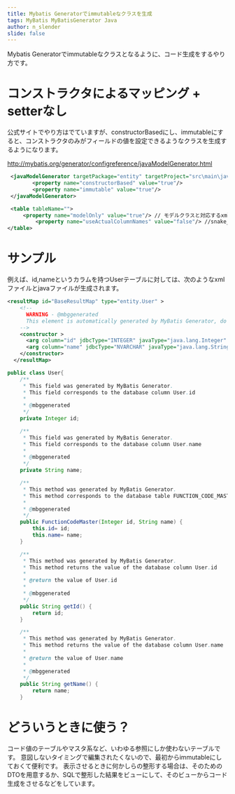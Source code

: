 ```yaml
---
title: Mybatis Generatorでimmutableなクラスを生成
tags: MyBatis MyBatisGenerator Java
author: n_slender
slide: false
---
```

Mybatis Generatorでimmutableなクラスとなるように、コード生成をするやり方です。

# コンストラクタによるマッピング + setterなし

公式サイトでやり方はでていますが、constructorBasedにし、immutableにすると、コンストラクタのみがフィールドの値を設定できるようなクラスを生成するようになります。

http://mybatis.org/generator/configreference/javaModelGenerator.html

```lang:generatorConfig.xml
 <javaModelGenerator targetPackage="entity" targetProject="src\main\java">
    	<property name="constructorBased" value="true"/>
     	<property name="immutable" value="true"/>
 </javaModelGenerator>

 <table tableName="">
	 <property name="modelOnly" value="true"/> // モデルクラスと対応するxmlファイルだけ生成
     	 <property name="useActualColumnNames" value="false"/> //snake_caseのカラム名をcamelCaseのフィールド名にマッピング
</table>
```

# サンプル

例えば、id,nameというカラムを持つUserテーブルに対しては、次のようなxmlファイルとjavaファイルが生成されます。


```lang:UserMapper.xml
<resultMap id="BaseResultMap" type="entity.User" >
    <!--
      WARNING - @mbggenerated
      This element is automatically generated by MyBatis Generator, do not modify.
    -->
    <constructor >
      <arg column="id" jdbcType="INTEGER" javaType="java.lang.Integer" />
      <arg column="name" jdbcType="NVARCHAR" javaType="java.lang.String" />
    </constructor>
  </resultMap>
```

```lang:User.java
public class User{
    /**
     * This field was generated by MyBatis Generator.
     * This field corresponds to the database column User.id
     *
     * @mbggenerated
     */
    private Integer id;

    /**
     * This field was generated by MyBatis Generator.
     * This field corresponds to the database column User.name
     *
     * @mbggenerated
     */
    private String name;

    /**
     * This method was generated by MyBatis Generator.
     * This method corresponds to the database table FUNCTION_CODE_MASTER
     *
     * @mbggenerated
     */
    public FunctionCodeMaster(Integer id, String name) {
        this.id= id;
        this.name= name;
    }

    /**
     * This method was generated by MyBatis Generator.
     * This method returns the value of the database column User.id
     *
     * @return the value of User.id
     *
     * @mbggenerated
     */
    public String getId() {
        return id;
    }

    /**
     * This method was generated by MyBatis Generator.
     * This method returns the value of the database column User.name
     *
     * @return the value of User.name
     *
     * @mbggenerated
     */
    public String getName() {
        return name;
    }

```

# どういうときに使う？

コード値のテーブルやマスタ系など、いわゆる参照にしか使わないテーブルです。
意図しないタイミングで編集されたくないので、最初からimmutableにしておくて便利です。
表示させるときに何かしらの整形する場合は、そのためのDTOを用意するか、SQLで整形した結果をビューにして、そのビューからコード生成をさせるなどをしています。

